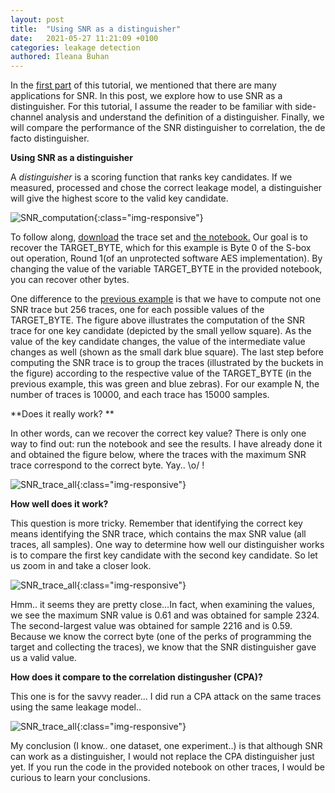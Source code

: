 ```yaml
---
layout: post
title:  "Using SNR as a distinguisher"
date:   2021-05-27 11:21:09 +0100
categories: leakage detection
authored: Ileana Buhan
---
```




In the [first part](https://ileanabuhan.github.io/general/2021/05/07/SNR-tutorial.html) of this tutorial, we mentioned that there are many applications for SNR. In this post, we explore how to use SNR as a distinguisher. For this tutorial, I assume the reader to be familiar with side-channel analysis and understand the definition of a distinguisher.  Finally, we will compare the performance of the SNR distinguisher to correlation, the de facto distinguisher. 

**Using SNR as a distinguisher**

A *distinguisher* is a scoring function that ranks key candidates. If we measured, processed and chose the correct leakage model, a distinguisher will give the highest score to the valid key candidate.

![SNR_computation]({{site.url}}/assets/img/post_05_27/SNR_computation.png){:class="img-responsive"}

To follow along, [download](https://zenodo.org/record/4742593#.YK8drmYzYUo) the trace set and [the notebook.](https://github.com/ileanabuhan/LeakageAssessment/blob/main/SNR-as-distingusher.ipynb) Our goal is to recover the TARGET_BYTE, which for this example is Byte 0 of the S-box out operation, Round 1(of an unprotected software AES implementation). By changing the value of the variable TARGET_BYTE in the provided notebook, you can recover other bytes. 

One difference to the [previous example](https://ileanabuhan.github.io/general/2021/05/07/SNR-tutorial.html) is that we have to compute not one SNR trace but 256 traces, one for each possible values of the TARGET_BYTE. The figure above illustrates the computation of the SNR trace for one key candidate (depicted by the small yellow square). As the value of the key candidate changes, the value of the intermediate value changes as well (shown as the small dark blue square). The last step before computing the SNR trace is to group the traces (illustrated by the buckets in the figure) according to the respective value of the TARGET_BYTE (in the previous example, this was green and blue zebras). For our example N, the number of traces is 10000, and each trace has 15000 samples. 

**Does it really work? **

In other words, can we recover the correct key value? There is only one way to find out: run the notebook and see the results.  I have already done it and obtained the figure below, where the traces with the maximum SNR trace correspond to the correct byte. Yay.. \o/ !

![SNR_trace_all]({{site.url}}/assets/img/post_05_27/SNR_all_trace.png){:class="img-responsive"}

**How well does it work?**

This question is more tricky. Remember that identifying the correct key means identifying the SNR trace, which contains the max SNR value (all traces, all samples). One way to determine how well our distinguisher works is to compare the first key candidate with the second key candidate. So let us zoom in and take a closer look.

![SNR_trace_all]({{site.url}}/assets/img/post_05_27/SNR_top_2.png){:class="img-responsive"}

 Hmm.. it seems they are pretty close...In fact, when examining the values, we see the maximum SNR value is 0.61 and was obtained for sample 2324. The second-largest value was obtained for sample 2216 and is 0.59. Because we know the correct byte (one of the perks of programming the target and collecting the traces), we know that the SNR distinguisher gave us a valid value. 

**How does it compare to the correlation distingusher (CPA)?**

This one is for the savvy reader... I did run a CPA attack on the same traces using the same leakage model..

![SNR_trace_all]({{site.url}}/assets/img/post_05_27/Correlation_all.png){:class="img-responsive"}

My conclusion (I know.. one dataset, one experiment..) is that although SNR can work as a distinguisher, I would not replace the CPA distinguisher just yet. If you run the code in the provided notebook on other traces, I would be curious to learn your conclusions. 



